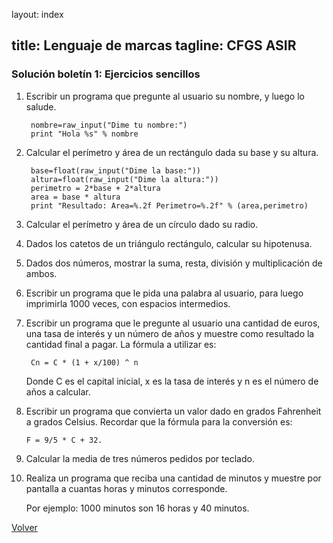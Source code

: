 layout: index

title: Lenguaje de marcas
tagline: CFGS ASIR
---

### Solución boletín 1: Ejercicios sencillos

1. Escribir un programa que pregunte al usuario su nombre, y luego lo salude.

		nombre=raw_input("Dime tu nombre:")
		print "Hola %s" % nombre

2. Calcular el perímetro y área de un rectángulo dada su base y su altura.

		base=float(raw_input("Dime la base:"))
		altura=float(raw_input("Dime la altura:"))
		perimetro = 2*base + 2*altura
		area = base * altura
		print "Resultado: Area=%.2f Perimetro=%.2f" % (area,perimetro)

3. Calcular el perímetro y área de un círculo dado su radio.
4. Dados los catetos de un triángulo rectángulo, calcular su hipotenusa.
5. Dados dos números, mostrar la suma, resta, división y multiplicación de ambos.
6. Escribir un programa que le pida una palabra al usuario, para luego imprimirla 1000 veces, con espacios intermedios.
7. Escribir un programa que le pregunte al usuario una cantidad de euros, una tasa de interés y un número de años y muestre como resultado la cantidad final a pagar. La fórmula a utilizar es:

		Cn = C * (1 + x/100) ^ n

	Donde C es el capital inicial, x es la tasa de interés y n es el número de años a calcular.
8.  Escribir un programa que convierta un valor dado en grados Fahrenheit a grados Celsius. Recordar que la fórmula para la conversión es: 

		F = 9/5 * C + 32.

9. Calcular la media de tres números pedidos por teclado.

10. Realiza un programa que reciba una cantidad de minutos y muestre por pantalla a cuantas horas y minutos corresponde.

	Por ejemplo: 1000 minutos son 16 horas y 40 minutos.


[Volver](http://josedom24.github.io)
